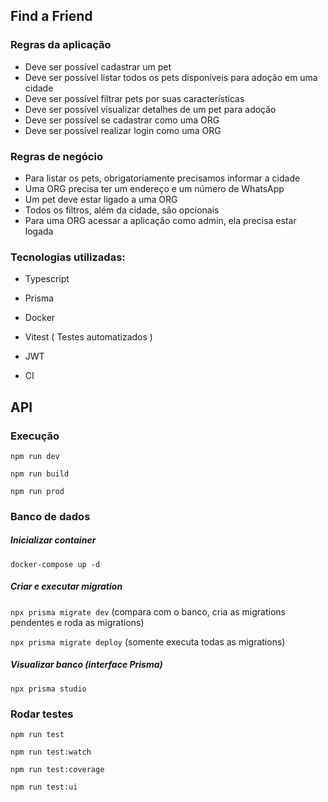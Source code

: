 ## Find a Friend

### Regras da aplicação

- Deve ser possível cadastrar um pet
- Deve ser possível listar todos os pets disponíveis para adoção em uma cidade
- Deve ser possível filtrar pets por suas características
- Deve ser possível visualizar detalhes de um pet para adoção
- Deve ser possível se cadastrar como uma ORG
- Deve ser possível realizar login como uma ORG

### Regras de negócio

- Para listar os pets, obrigatoriamente precisamos informar a cidade
- Uma ORG precisa ter um endereço e um número de WhatsApp
- Um pet deve estar ligado a uma ORG
- Todos os filtros, além da cidade, são opcionais
- Para uma ORG acessar a aplicação como admin, ela precisa estar logada

### Tecnologias utilizadas:

- Typescript

- Prisma

- Docker

- Vitest ( Testes automatizados )

- JWT

- CI

## API

### Execução

`npm run dev`

`npm run build`

`npm run prod`

### Banco de dados

##### Inicializar container

`docker-compose up -d`

##### Criar e executar migration

`npx prisma migrate dev` (compara com o banco, cria as migrations pendentes e roda as migrations)

`npx prisma migrate deploy` (somente executa todas as migrations)

##### Visualizar banco (interface Prisma)

`npx prisma studio`

### Rodar testes

`npm run test`

`npm run test:watch`

`npm run test:coverage`

`npm run test:ui`
